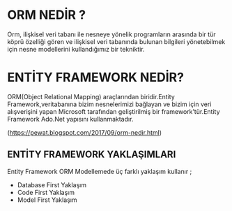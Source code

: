 # ORM NEDİR ?
Orm, ilişkisel veri tabanı ile nesneye yönelik programların arasında bir tür köprü özelliği gören ve ilişkisel veri tabanında bulunan bilgileri yönetebilmek için nesne modellerini kullandığımız bir tekniktir.

# ENTİTY FRAMEWORK NEDİR?
ORM(Object Relational Mapping) araçlarından biridir.Entity Framework,veritabanına bizim nesnelerimizi bağlayan ve bizim için veri alışverişini yapan Microsoft tarafından geliştirilmiş bir framework’tür.Entity Framework Ado.Net yapısını kullanmaktadır.

(https://pewat.blogspot.com/2017/09/orm-nedir.html)


## ENTİTY FRAMEWORK YAKLAŞIMLARI 
Entity Framework ORM Modellemede üç farklı yaklaşım kullanır ;

* Database First Yaklaşım
* Code First Yaklaşım 
* Model First Yaklaşım 






